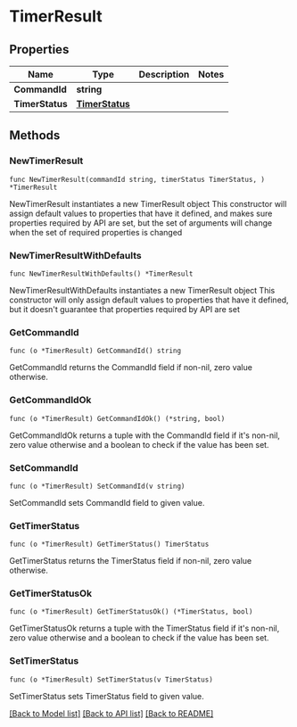 # TimerResult

## Properties

Name | Type | Description | Notes
------------ | ------------- | ------------- | -------------
**CommandId** | **string** |  | 
**TimerStatus** | [**TimerStatus**](TimerStatus.md) |  | 

## Methods

### NewTimerResult

`func NewTimerResult(commandId string, timerStatus TimerStatus, ) *TimerResult`

NewTimerResult instantiates a new TimerResult object
This constructor will assign default values to properties that have it defined,
and makes sure properties required by API are set, but the set of arguments
will change when the set of required properties is changed

### NewTimerResultWithDefaults

`func NewTimerResultWithDefaults() *TimerResult`

NewTimerResultWithDefaults instantiates a new TimerResult object
This constructor will only assign default values to properties that have it defined,
but it doesn't guarantee that properties required by API are set

### GetCommandId

`func (o *TimerResult) GetCommandId() string`

GetCommandId returns the CommandId field if non-nil, zero value otherwise.

### GetCommandIdOk

`func (o *TimerResult) GetCommandIdOk() (*string, bool)`

GetCommandIdOk returns a tuple with the CommandId field if it's non-nil, zero value otherwise
and a boolean to check if the value has been set.

### SetCommandId

`func (o *TimerResult) SetCommandId(v string)`

SetCommandId sets CommandId field to given value.


### GetTimerStatus

`func (o *TimerResult) GetTimerStatus() TimerStatus`

GetTimerStatus returns the TimerStatus field if non-nil, zero value otherwise.

### GetTimerStatusOk

`func (o *TimerResult) GetTimerStatusOk() (*TimerStatus, bool)`

GetTimerStatusOk returns a tuple with the TimerStatus field if it's non-nil, zero value otherwise
and a boolean to check if the value has been set.

### SetTimerStatus

`func (o *TimerResult) SetTimerStatus(v TimerStatus)`

SetTimerStatus sets TimerStatus field to given value.



[[Back to Model list]](../README.md#documentation-for-models) [[Back to API list]](../README.md#documentation-for-api-endpoints) [[Back to README]](../README.md)


